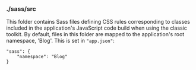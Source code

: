 ### ./sass/src

This folder contains Sass files defining CSS rules corresponding to classes
included in the application's JavaScript code build when using the classic toolkit.
By default, files in this folder are mapped to the application's root namespace, 'Blog'.
This is set in `"app.json"`:

    "sass": {
        "namespace": "Blog"
    }